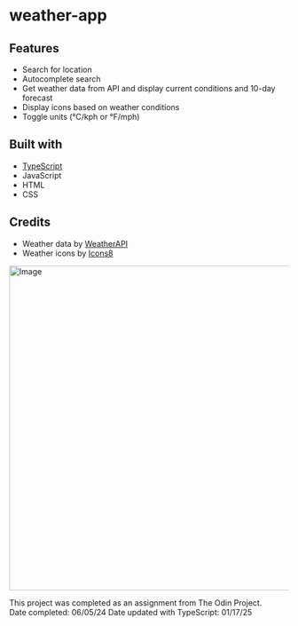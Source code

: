 # weather-app

## Features

- Search for location
- Autocomplete search
- Get weather data from API and display current conditions and 10-day forecast
- Display icons based on weather conditions
- Toggle units (&deg;C/kph or &deg;F/mph)

## Built with

- [TypeScript](https://www.typescriptlang.org/)
- JavaScript
- HTML
- CSS

## Credits

- Weather data by [WeatherAPI](https://www.weatherapi.com)
- Weather icons by [Icons8](https://icons8.com)

<img width="585" alt="Image" src="https://github.com/user-attachments/assets/7b79e844-b274-45cc-9c59-9c7ec5ae7dc0" />

This project was completed as an assignment from The Odin Project.  
Date completed: 06/05/24
Date updated with TypeScript: 01/17/25
